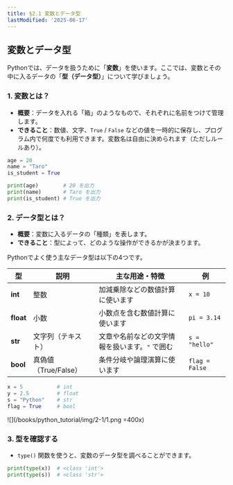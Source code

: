 ```yaml
---
title: §2.1 変数とデータ型
lastModified: '2025-06-17'
---
```


## 変数とデータ型

Pythonでは、データを扱うために「**変数**」を使います。ここでは、変数とその中に入るデータの「**型（データ型）**」について学びましょう。

### 1. 変数とは？

- **概要**：データを入れる「箱」のようなもので、それぞれに名前をつけて管理します。
- **できること**：数値、文字、`True` / `False` などの値を一時的に保存し、プログラム内で何度でも利用できます。変数名は自由に決められます（ただしルールあり）。

```python
age = 20
name = "Taro"
is_student = True

print(age)        # 20 を出力
print(name)       # Taro を出力
print(is_student) # True を出力
```

### 2. データ型とは？

- **概要**：変数に入るデータの「種類」を表します。
- **できること**：型によって、どのような操作ができるかが決まります。

Pythonでよく使う主なデータ型は以下の4つです。

| 型        | 説明                 | 主な用途・特徴                                 | 例             |
| --------- | -------------------- | ---------------------------------------------- | -------------- |
| **int**   | 整数                 | 加減乗除などの数値計算に使います               | `x = 10`       |
| **float** | 小数                 | 小数点を含む数値計算に使います                 | `pi = 3.14`    |
| **str**   | 文字列（テキスト）   | 文章や名前などの文字情報を扱います。`"` で囲む | `s = "hello"`  |
| **bool**  | 真偽値（True/False） | 条件分岐や論理演算に使います                   | `flag = False` |

```python
x = 5           # int
y = 2.5         # float
s = "Python"    # str
flag = True     # bool
```

![](/books/python_tutorial/img/2-1/1.png =400x)

### 3. 型を確認する

- `type()` 関数を使うと、変数のデータ型を調べることができます。

```python
print(type(x))  # <class 'int'>
print(type(s))  # <class 'str'>
```
